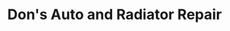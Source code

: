 ---
title: "Don's Auto and Radiator Repair"
url: /belgrade/dons-auto-and-radiator-repair/
shop: car repair
---